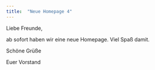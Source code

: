 ```yaml
---
title:  "Neue Homepage 4"
---
```


Liebe Freunde,

ab sofort haben wir eine neue Homepage.
Viel Spaß damit.


Schöne Grüße

Euer Vorstand